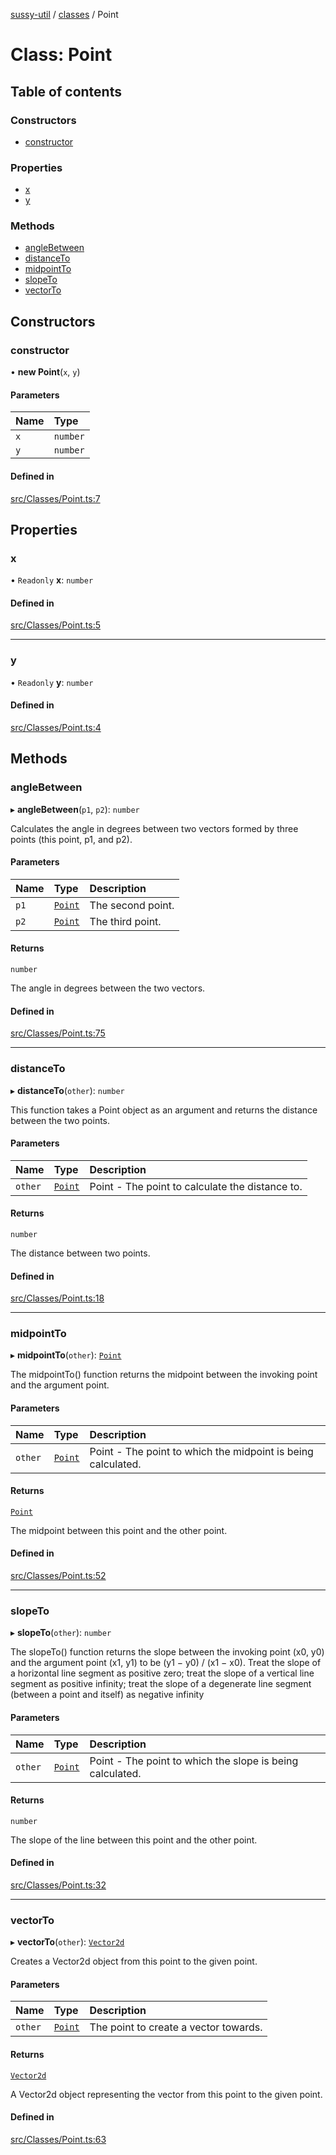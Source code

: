 [sussy-util](../README.md) / [classes](./README.md) / Point

# Class: Point

## Table of contents

### Constructors

- [constructor](Point.md#constructor)

### Properties

- [x](Point.md#x)
- [y](Point.md#y)

### Methods

- [angleBetween](Point.md#anglebetween)
- [distanceTo](Point.md#distanceto)
- [midpointTo](Point.md#midpointto)
- [slopeTo](Point.md#slopeto)
- [vectorTo](Point.md#vectorto)

## Constructors

### constructor

• **new Point**(`x`, `y`)

#### Parameters

| Name | Type |
| :------ | :------ |
| `x` | `number` |
| `y` | `number` |

#### Defined in

[src/Classes/Point.ts:7](https://github.com/roteKlaue/SussyUtilMadeByMe/blob/b43239d/src/Classes/Point.ts#L7)

## Properties

### x

• `Readonly` **x**: `number`

#### Defined in

[src/Classes/Point.ts:5](https://github.com/roteKlaue/SussyUtilMadeByMe/blob/b43239d/src/Classes/Point.ts#L5)

___

### y

• `Readonly` **y**: `number`

#### Defined in

[src/Classes/Point.ts:4](https://github.com/roteKlaue/SussyUtilMadeByMe/blob/b43239d/src/Classes/Point.ts#L4)

## Methods

### angleBetween

▸ **angleBetween**(`p1`, `p2`): `number`

Calculates the angle in degrees between two vectors formed by three points (this point, p1, and p2).

#### Parameters

| Name | Type | Description |
| :------ | :------ | :------ |
| `p1` | [`Point`](Point.md) | The second point. |
| `p2` | [`Point`](Point.md) | The third point. |

#### Returns

`number`

The angle in degrees between the two vectors.

#### Defined in

[src/Classes/Point.ts:75](https://github.com/roteKlaue/SussyUtilMadeByMe/blob/b43239d/src/Classes/Point.ts#L75)

___

### distanceTo

▸ **distanceTo**(`other`): `number`

This function takes a Point object as an argument and returns the distance between the two
points.

#### Parameters

| Name | Type | Description |
| :------ | :------ | :------ |
| `other` | [`Point`](Point.md) | Point - The point to calculate the distance to. |

#### Returns

`number`

The distance between two points.

#### Defined in

[src/Classes/Point.ts:18](https://github.com/roteKlaue/SussyUtilMadeByMe/blob/b43239d/src/Classes/Point.ts#L18)

___

### midpointTo

▸ **midpointTo**(`other`): [`Point`](Point.md)

The midpointTo() function returns the midpoint between the invoking point and the argument point.

#### Parameters

| Name | Type | Description |
| :------ | :------ | :------ |
| `other` | [`Point`](Point.md) | Point - The point to which the midpoint is being calculated. |

#### Returns

[`Point`](Point.md)

The midpoint between this point and the other point.

#### Defined in

[src/Classes/Point.ts:52](https://github.com/roteKlaue/SussyUtilMadeByMe/blob/b43239d/src/Classes/Point.ts#L52)

___

### slopeTo

▸ **slopeTo**(`other`): `number`

The slopeTo() function returns the slope between the invoking point (x0, y0) and the argument
point (x1, y1) to be (y1 − y0) / (x1 − x0). Treat the slope of a horizontal line segment as
positive zero; treat the slope of a vertical line segment as positive infinity; treat the slope
of a degenerate line segment (between a point and itself) as negative infinity

#### Parameters

| Name | Type | Description |
| :------ | :------ | :------ |
| `other` | [`Point`](Point.md) | Point - The point to which the slope is being calculated. |

#### Returns

`number`

The slope of the line between this point and the other point.

#### Defined in

[src/Classes/Point.ts:32](https://github.com/roteKlaue/SussyUtilMadeByMe/blob/b43239d/src/Classes/Point.ts#L32)

___

### vectorTo

▸ **vectorTo**(`other`): [`Vector2d`](Vector2d.md)

Creates a Vector2d object from this point to the given point.

#### Parameters

| Name | Type | Description |
| :------ | :------ | :------ |
| `other` | [`Point`](Point.md) | The point to create a vector towards. |

#### Returns

[`Vector2d`](Vector2d.md)

A Vector2d object representing the vector from this point to the given point.

#### Defined in

[src/Classes/Point.ts:63](https://github.com/roteKlaue/SussyUtilMadeByMe/blob/b43239d/src/Classes/Point.ts#L63)
